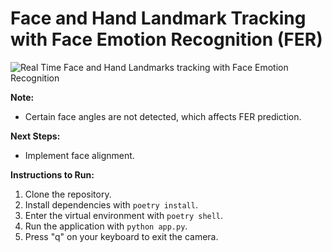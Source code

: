 # **Face and Hand Landmark Tracking with Face Emotion Recognition (FER)**
![Real Time Face and Hand Landmarks tracking with Face Emotion Recognition](_image/out_real_time.gif)

**Note:**
- Certain face angles are not detected, which affects FER prediction.

**Next Steps:**
- Implement face alignment.

**Instructions to Run:**
1. Clone the repository.
2. Install dependencies with `poetry install`.
3. Enter the virtual environment with `poetry shell`.
4. Run the application with `python app.py`.
5. Press "q" on your keyboard to exit the camera.

